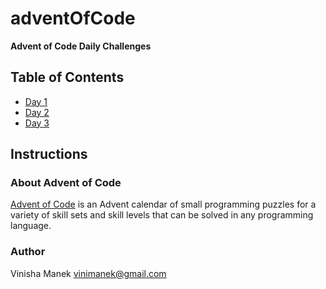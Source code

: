 # adventOfCode

**Advent of Code Daily Challenges**

## Table of Contents
- [Day 1](https://adventofcode.com/2023/day/1)
- [Day 2](https://adventofcode.com/2023/day/2)
- [Day 3](https://adventofcode.com/2023/day/3)


## Instructions

### About Advent of Code
[Advent of Code](https://adventofcode.com/) is an Advent calendar of small programming puzzles for a variety of skill sets and skill levels that can be solved in any programming language.

### Author
Vinisha Manek
[vinimanek@gmail.com](mailto:vinimanek@gmail.com)
